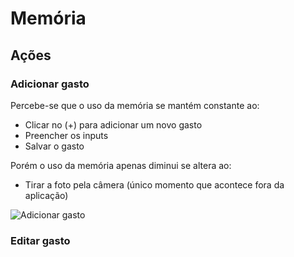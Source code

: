 # Memória
## Ações
### Adicionar gasto

Percebe-se que o uso da memória se mantém constante ao:
- Clicar no (+) para adicionar um novo gasto
- Preencher os inputs
- Salvar o gasto

Porém o uso da memória apenas diminui se altera ao:
- Tirar a foto pela câmera (único momento que acontece fora da aplicação)

![Adicionar gasto](https://i.imgur.com/4Qf2DZp.png?1)

### Editar gasto
